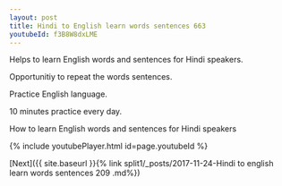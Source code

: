 ```yaml
---
layout: post
title: Hindi to English learn words sentences 663 
youtubeId: f3B8W8dxLME
---
```

 
 
Helps to learn English words and sentences for Hindi speakers.

Opportunitiy to repeat the words sentences. 

Practice English language. 
 
10 minutes practice every day. 
 
How to learn English words and sentences for Hindi speakers 
 
{% include youtubePlayer.html id=page.youtubeId %}
 
 
[Next]({{ site.baseurl }}{% link  split1/_posts/2017-11-24-Hindi to english learn words sentences 209 .md%})
 
